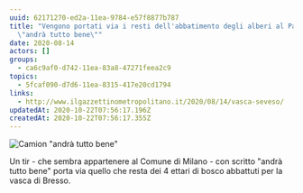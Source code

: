 ```yaml
---
uuid: 62171270-ed2a-11ea-9784-e57f8877b787
title: "Vengono portati via i resti dell'abbatimento degli alberi al Parco Nord:
  \"andrà tutto bene\""
date: 2020-08-14
actors: []
groups:
  - ca6c9af0-d742-11ea-83a8-47271feea2c9
topics:
  - 5fcaf090-d7d6-11ea-8315-417e20cd1794
links:
  - http://www.ilgazzettinometropolitano.it/2020/08/14/vasca-seveso/
updatedAt: 2020-10-22T07:56:17.196Z
createdAt: 2020-10-22T07:56:17.355Z
---
```


![Camion "andrà tutto bene"](../../static/media/events/62171270-ed2a-11ea-9784-e57f8877b787/schermata-2020-08-13-alle-23.54.59-1536x827.png "Camion \"andrà tutto bene\"")

Un tir - che sembra appartenere al Comune di Milano - con scritto "andrà tutto bene" porta via quello che resta dei 4 ettari di bosco abbattuti per la vasca di Bresso.